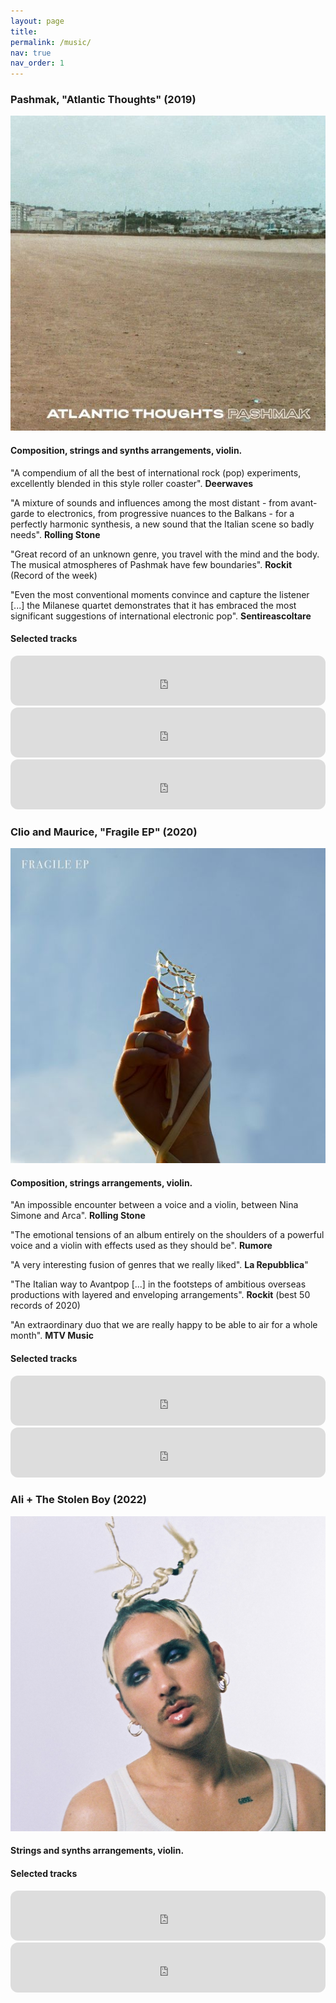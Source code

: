 ```yaml
---
layout: page
title: 
permalink: /music/
nav: true
nav_order: 1
---
```


### Pashmak, "Atlantic Thoughts" (2019)

<img src = "https://raw.githubusercontent.com/martinnicastro/martinnicastro.github.io/main/images/Works/cover_pash.jpg" />

#### Composition, strings and synths arrangements, violin.

"A compendium of all the best of international rock (pop) experiments, excellently blended in this style roller coaster". <b>Deerwaves</b>

"A mixture of sounds and influences among the most distant - from avant-garde  to electronics, from progressive nuances to the Balkans - for a perfectly harmonic synthesis, a new sound that the Italian scene so badly needs". <b>Rolling Stone</b>

"Great record of an unknown genre, you travel with the mind and the body. The musical atmospheres of Pashmak have few boundaries". <b>Rockit</b> (Record of the week)

"Even the most conventional moments convince and capture the listener [...] the Milanese quartet demonstrates that it has embraced the most significant suggestions of international electronic pop". <b>Sentireascoltare</b>

#### Selected tracks

<iframe style="border-radius:12px" src="https://open.spotify.com/embed/track/72DekUA3ExFWMYlB3xtQEO?utm_source=generator&theme=0" width="100%" height="80" frameBorder="0" allowfullscreen="" allow="autoplay; clipboard-write; encrypted-media; fullscreen; picture-in-picture"></iframe>
<iframe style="border-radius:12px" src="https://open.spotify.com/embed/track/6LT1kV3MXWek26ks71Zi7L?utm_source=generator&theme=0" width="100%" height="80" frameBorder="0" allowfullscreen="" allow="autoplay; clipboard-write; encrypted-media; fullscreen; picture-in-picture"></iframe>
<iframe style="border-radius:12px" src="https://open.spotify.com/embed/track/0BK6V3rqSL6rhDZZFTHJp2?utm_source=generator&theme=0" width="100%" height="80" frameBorder="0" allowfullscreen="" allow="autoplay; clipboard-write; encrypted-media; fullscreen; picture-in-picture"></iframe>



### Clio and Maurice, "Fragile EP" (2020)

<img src = "https://raw.githubusercontent.com/martinnicastro/martinnicastro.github.io/main/images/Works/cover_fragile.jpg" />


#### Composition, strings arrangements, violin.

"An impossible encounter between a voice and a violin, between Nina Simone and Arca". <b>Rolling Stone</b>

"The emotional tensions of an album entirely on the shoulders of a powerful voice and a violin with effects used as they should be". <b>Rumore</b>

"A very interesting fusion of genres that we really liked". <b>La Repubblica</b>"

"The Italian way to Avantpop [...] in the footsteps of ambitious overseas productions with layered and enveloping arrangements". <b>Rockit</b> (best 50 records of 2020)

"An extraordinary duo that we are really happy to be able to air for a whole month". <b>MTV Music</b>


#### Selected tracks

<iframe style="border-radius:12px" src="https://open.spotify.com/embed/track/04wd9rKHMKsyC03vKPpimS?utm_source=generator&theme=0" width="100%" height="80" frameBorder="0" allowfullscreen="" allow="autoplay; clipboard-write; encrypted-media; fullscreen; picture-in-picture"></iframe>
<iframe style="border-radius:12px" src="https://open.spotify.com/embed/track/4RN3bOxPu8WMfDrZxa5WpQ?utm_source=generator&theme=0" width="100%" height="80" frameBorder="0" allowfullscreen="" allow="autoplay; clipboard-write; encrypted-media; fullscreen; picture-in-picture"></iframe>


### Ali + The Stolen Boy (2022)

<img src = "https://raw.githubusercontent.com/martinnicastro/martinnicastro.github.io/main/images/Works/cover_ali.jpg" />

#### Strings and synths arrangements, violin.


#### Selected tracks

<iframe style="border-radius:12px" src="https://open.spotify.com/embed/track/4z5ZFH8SRR9BRkcqQlWcM2?utm_source=generator&theme=0" width="100%" height="80" frameBorder="0" allowfullscreen="" allow="autoplay; clipboard-write; encrypted-media; fullscreen; picture-in-picture"></iframe>
<iframe style="border-radius:12px" src="https://open.spotify.com/embed/track/2KVYLfT8ZUPF4mbNiksvVA?utm_source=generator&theme=0" width="100%" height="80" frameBorder="0" allowfullscreen="" allow="autoplay; clipboard-write; encrypted-media; fullscreen; picture-in-picture"></iframe>








